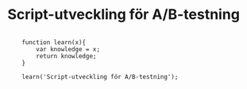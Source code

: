 
# Script-utveckling för A/B-testning

<pre><code class="javascript">
	function learn(x){
        var knowledge = x;
		return knowledge;
	}

	learn('Script-utveckling för A/B-testning');

</code></pre>
